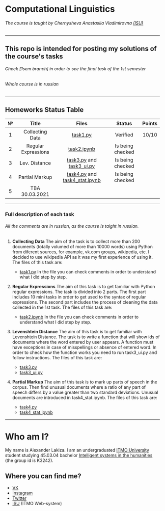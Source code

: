 # Computational Linguistics
###### The course is taught by Chernysheva Anastasiia Vladimirovna [(ISU)](https://isu.ifmo.ru/pls/apex/f?p=2143:PERSON:102085728817403::NO:RP:PID:182049)
---
## This repo is intended for posting my solutions of the course's tasks
###### Check [1sem branch] in order to see the final task of the 1st semester
###### Whole course is in russian
---
## Homeworks Status Table

| № | Title | Files | Status | Points |
|:-:|:-:|:-:|:-:|:-:|
| 1 | Collecting Data | [task1.py](https://github.com/alexanderlakiza/cs224/blob/main/task1.py) | Verified | 10/10 |
| 2 | Regular Expressions | [task2.ipynb](https://github.com/alexanderlakiza/cs224/blob/main/task2.ipynb) | Is being checked |  |
| 3 | Lev. Distance | [task3.py](https://github.com/alexanderlakiza/cs224/blob/main/task3.py) and [task3_ui.py](https://github.com/alexanderlakiza/cs224/blob/main/task3_ui.py)  | Is being checked |  |
| 4 | Partial Markup | [task4.py](https://github.com/alexanderlakiza/cs224/blob/main/task4.py) and [task4_stat.ipynb](https://github.com/alexanderlakiza/cs224/blob/main/task4_stat.ipynb) | Is being checked |  |
| 5 | TBA 30.03.2021 |  |  |  |

---
### Full description of each task
###### All the comments are in russian, as the course is taight in russian.
1. __Collecting Data__ 
    The aim of the task is to collect more than 200 documents (totally volumed of more than 10000 words) using Python from diferent sources, for example, vk.com groups, wikipedia, etc. I decided to use wikipedia API as it was my first experience of using it. 
    The files of this task are:
    * [task1.py](https://github.com/alexanderlakiza/cs224/blob/main/task1.py)
    In the file you can check comments in order to understand what I did step by step.
    
2. __Regular Expressions__ 
    The aim of this task is to get familiar with Python regular expressions. The task is divided into 2 parts. The first part includes 10 mini tasks in order to get used to the syntax of regular expressions. The second part includes the process of cleaning the data collected in the 1st task.
    The files of this task are:
    * [task2.ipynb](https://github.com/alexanderlakiza/cs224/blob/main/task2.ipynb)
    In the file you can check comments in order to understand what I did step by step.
     
3. __Levenshtein Distance__ 
    The aim of this task is to get familiar with Levenshtein Distance. The task is to write a function that will show ids of documents where the word entered by user appears. A function must have exceptions in case of misspellings or absence of entered word. In order to check how the function works you need to run task3_ui.py and follow instructions.
    The files of this task are:
    * [task3.py](https://github.com/alexanderlakiza/cs224/blob/main/task3.py) 
    * [task3_ui.py](https://github.com/alexanderlakiza/cs224/blob/main/task3_ui.py)

4. __Partial Markup__ 
    The aim of this task is to mark up parts of speech in the corpus. Then find unusual documents where a ratio of any part of speech differs by a value greater than two standard deviations. Unusual documents are introduced in task4_stat.ipynb.
    The files of this task are:
    * [task4.py](https://github.com/alexanderlakiza/cs224/blob/main/task4.py)
    * [task4_stat.ipynb](https://github.com/alexanderlakiza/cs224/blob/main/task4_stat.ipynb)

---

# Who am I?
My name is Alexander Lakiza. I am an undergraduated [ITMO University](https://itmo.ru/ru/) student studying 45.03.04 bachelor [Intelligent systems in the humanities](https://abit.itmo.ru/program/14533/) (the group id is K3242).
## Where you can find me?
* [VK](https://vk.com/alexanderlakiza)
* [Instagram](https://www.instagram.com/alexanderlakiza/)
* [Twitter](https://twitter.com/alexlakiza)
* [ISU](https://isu.ifmo.ru/pls/apex/f?p=2143:PERSON:102085728817403::NO:RP:PID:285469) (ITMO Web-system)
